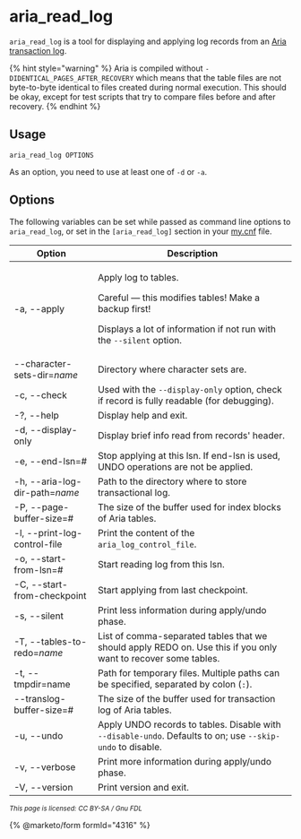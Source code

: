 # aria\_read\_log

`aria_read_log` is a tool for displaying and applying log records from an [Aria](../../server-usage/storage-engines/aria/) [transaction log](../../server-usage/storage-engines/aria/aria-storage-engine.md#aria-log-files).

{% hint style="warning" %}
Aria is compiled without `-DIDENTICAL_PAGES_AFTER_RECOVERY` which means that the table files are not byte-to-byte identical to files created during normal execution. This should be okay, except for test scripts that try to compare files before and after recovery.
{% endhint %}

## Usage

```
aria_read_log OPTIONS
```

As an option, you need to use at least one of `-d` or `-a`.

## Options

The following variables can be set while passed as command line options to `aria_read_log`, or set in the `[aria_read_log]` section in your [my.cnf](../../server-management/install-and-upgrade-mariadb/configuring-mariadb/configuring-mariadb-with-option-files.md) file.

| Option                         | Description                                                                                                                                                                   |
| ------------------------------ | ----------------------------------------------------------------------------------------------------------------------------------------------------------------------------- |
| -a, --apply                    | <p>Apply log to tables.</p><p>Careful — this modifies tables! Make a backup first! </p><p>Displays a lot of information if not run with the <code>--silent</code> option.</p> |
| --character-sets-dir=_name_    | Directory where character sets are.                                                                                                                                           |
| -c, --check                    | Used with the `--display-only` option, check if record is fully readable (for debugging).                                                                                     |
| -?, --help                     | Display help and exit.                                                                                                                                                        |
| -d, --display-only             | Display brief info read from records' header.                                                                                                                                 |
| -e, --end-lsn=#                | Stop applying at this lsn. If end-lsn is used, UNDO operations are not be applied.                                                                                            |
| -h, --aria-log-dir-path=_name_ | Path to the directory where to store transactional log.                                                                                                                       |
| -P, --page-buffer-size=#       | The size of the buffer used for index blocks of Aria tables.                                                                                                                  |
| -l, --print-log-control-file   | Print the content of the `aria_log_control_file`.                                                                                                                             |
| -o, --start-from-lsn=#         | Start reading log from this lsn.                                                                                                                                              |
| -C, --start-from-checkpoint    | Start applying from last checkpoint.                                                                                                                                          |
| -s, --silent                   | Print less information during apply/undo phase.                                                                                                                               |
| -T, --tables-to-redo=_name_    | List of comma-separated tables that we should apply REDO on. Use this if you only want to recover some tables.                                                                |
| -t, --tmpdir=name              | Path for temporary files. Multiple paths can be specified, separated by colon (`:`).                                                                                          |
| --translog-buffer-size=#       | The size of the buffer used for transaction log of Aria tables.                                                                                                               |
| -u, --undo                     | Apply UNDO records to tables. Disable with `--disable-undo`. Defaults to on; use `--skip-undo` to disable.                                                                    |
| -v, --verbose                  | Print more information during apply/undo phase.                                                                                                                               |
| -V, --version                  | Print version and exit.                                                                                                                                                       |

<sub>_This page is licensed: CC BY-SA / Gnu FDL_</sub>

{% @marketo/form formId="4316" %}
